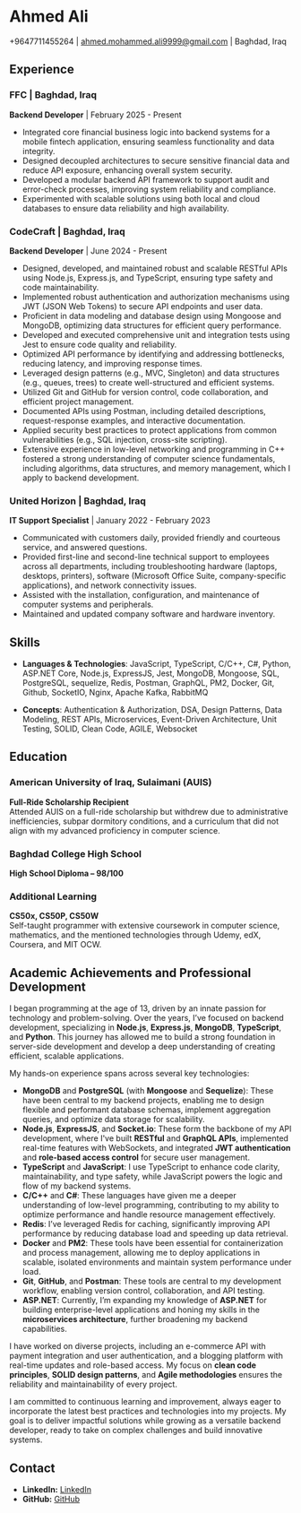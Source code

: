 # Ahmed Ali

+9647711455264 | [ahmed.mohammed.ali9999@gmail.com](mailto:ahmed.mohammed.ali9999@gmail.com) | Baghdad, Iraq

## Experience

### FFC | Baghdad, Iraq

**Backend Developer** | February 2025 - Present

- Integrated core financial business logic into backend systems for a mobile fintech application, ensuring seamless functionality and data integrity.
- Designed decoupled architectures to secure sensitive financial data and reduce API exposure, enhancing overall system security.
- Developed a modular backend API framework to support audit and error-check processes, improving system reliability and compliance.
- Experimented with scalable solutions using both local and cloud databases to ensure data reliability and high availability.

### CodeCraft | Baghdad, Iraq

**Backend Developer** | June 2024 - Present

- Designed, developed, and maintained robust and scalable RESTful APIs using Node.js, Express.js, and TypeScript, ensuring type safety and code maintainability.
- Implemented robust authentication and authorization mechanisms using JWT (JSON Web Tokens) to secure API endpoints and user data.
- Proficient in data modeling and database design using Mongoose and MongoDB, optimizing data structures for efficient query performance.
- Developed and executed comprehensive unit and integration tests using Jest to ensure code quality and reliability.
- Optimized API performance by identifying and addressing bottlenecks, reducing latency, and improving response times.
- Leveraged design patterns (e.g., MVC, Singleton) and data structures (e.g., queues, trees) to create well-structured and efficient systems.
- Utilized Git and GitHub for version control, code collaboration, and efficient project management.
- Documented APIs using Postman, including detailed descriptions, request-response examples, and interactive documentation.
- Applied security best practices to protect applications from common vulnerabilities (e.g., SQL injection, cross-site scripting).
- Extensive experience in low-level networking and programming in C++ fostered a strong understanding of computer science fundamentals, including algorithms, data structures, and memory management, which I apply to backend development.

### United Horizon | Baghdad, Iraq

**IT Support Specialist** | January 2022 - February 2023

- Communicated with customers daily, provided friendly and courteous service, and answered questions.
- Provided first-line and second-line technical support to employees across all departments, including troubleshooting hardware (laptops, desktops, printers), software (Microsoft Office Suite, company-specific applications), and network connectivity issues.
- Assisted with the installation, configuration, and maintenance of computer systems and peripherals.
- Maintained and updated company software and hardware inventory.

## Skills

- **Languages & Technologies**: JavaScript, TypeScript, C/C++, C#, Python, ASP.NET Core, Node.js, ExpressJS, Jest, MongoDB, Mongoose, SQL, PostgreSQL, sequelize, Redis, Postman, GraphQL, PM2, Docker, Git, Github, SocketIO, Nginx, Apache Kafka, RabbitMQ

- **Concepts**: Authentication & Authorization, DSA, Design Patterns, Data Modeling, REST APIs, Microservices, Event-Driven Architecture, Unit Testing, SOLID, Clean Code, AGILE, Websocket

## Education  

### American University of Iraq, Sulaimani (AUIS)  
**Full-Ride Scholarship Recipient**  
Attended AUIS on a full-ride scholarship but withdrew due to administrative inefficiencies, subpar dormitory conditions, and a curriculum that did not align with my advanced proficiency in computer science.  

### Baghdad College High School  
**High School Diploma – 98/100**  

### Additional Learning  
**CS50x, CS50P, CS50W**  
Self-taught programmer with extensive coursework in computer science, mathematics, and the mentioned technologies through Udemy, edX, Coursera, and MIT OCW.  


## Academic Achievements and Professional Development

I began programming at the age of 13, driven by an innate passion for technology and problem-solving. Over the years, I’ve focused on backend development, specializing in **Node.js**, **Express.js**, **MongoDB**, **TypeScript**, and **Python**. This journey has allowed me to build a strong foundation in server-side development and develop a deep understanding of creating efficient, scalable applications.

My hands-on experience spans across several key technologies:  
- **MongoDB** and **PostgreSQL** (with **Mongoose** and **Sequelize**): These have been central to my backend projects, enabling me to design flexible and performant database schemas, implement aggregation queries, and optimize data storage for scalability.  
- **Node.js**, **ExpressJS**, and **Socket.io**: These form the backbone of my API development, where I've built **RESTful** and **GraphQL APIs**, implemented real-time features with WebSockets, and integrated **JWT authentication** and **role-based access control** for secure user management.  
- **TypeScript** and **JavaScript**: I use TypeScript to enhance code clarity, maintainability, and type safety, while JavaScript powers the logic and flow of my backend systems.  
- **C/C++** and **C#**: These languages have given me a deeper understanding of low-level programming, contributing to my ability to optimize performance and handle resource management effectively.  
- **Redis**: I’ve leveraged Redis for caching, significantly improving API performance by reducing database load and speeding up data retrieval.  
- **Docker** and **PM2**: These tools have been essential for containerization and process management, allowing me to deploy applications in scalable, isolated environments and maintain system performance under load.  
- **Git**, **GitHub**, and **Postman**: These tools are central to my development workflow, enabling version control, collaboration, and API testing.  
- **ASP.NET**: Currently, I’m expanding my knowledge of **ASP.NET** for building enterprise-level applications and honing my skills in the **microservices architecture**, further broadening my backend capabilities.  

I have worked on diverse projects, including an e-commerce API with payment integration and user authentication, and a blogging platform with real-time updates and role-based access. My focus on **clean code principles**, **SOLID design patterns**, and **Agile methodologies** ensures the reliability and maintainability of every project.

I am committed to continuous learning and improvement, always eager to incorporate the latest best practices and technologies into my projects. My goal is to deliver impactful solutions while growing as a versatile backend developer, ready to take on complex challenges and build innovative systems.


## Contact

* **LinkedIn:** [LinkedIn](https://www.linkedin.com/in/deadboyccc)
* **GitHub:** [GitHub](https://github.com/deadboyccc)
